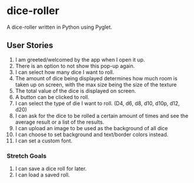 # dice-roller
A dice-roller written in Python using Pyglet.

## User Stories
1. I am greeted/welcomed by the app when I open it up.
2. There is an option to not show this pop-up again.
3. I can select how many dice I want to roll.
3. The amount of dice being displayed determines how much room is taken up on screen, with the max size being the size of the texture
4. The total value of the dice is displayed on screen.
5. A button can be clicked to roll.
6. I can select the type of die I want to roll. (D4, d6, d8, d10, d10p, d12, d20)
7. I can ask for the dice to be rolled a certain amount of times and see the average result or a list of the results.
3. I can upload an image to be used as the background of all dice
8. I can choose to set background and text/border colors instead.
9. I can set a custom font.
### Stretch Goals
1. I can save a dice roll for later.
2. I can load a saved roll.
